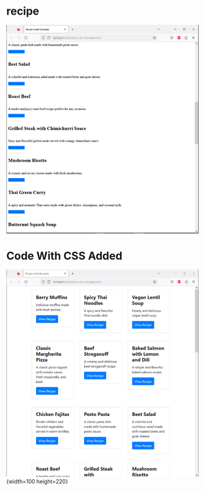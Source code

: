 # recipe
![website landing page](https://github.com/curiousabel/recipe/blob/main/justhtml.PNG)
# Code With CSS Added
![website landing page](https://github.com/curiousabel/recipe/blob/main/withcss.PNG){width=100 height=220}
